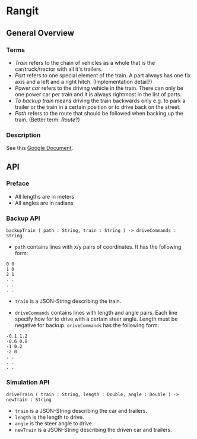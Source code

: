 Rangit
======

General Overview
----------------

### Terms

 * *Train* refers to the chain of vehicles as a whole that is the car/truck/tractor with all it's trailers.
 * *Part* refers to one special element of the train. A part always has one fix axis and a left and a right hitch. (Implementation detail?)
 * *Power car* refers to the driving vehicle in the train. There can only be one power car per train and it is always rightmost in the list of parts.
 * *To backup train* means driving the train backwards only e.g. to park a trailer or the train in a certain position or to drive back on the street.
 * *Path* refers to the route that should be followed when backing up the train. (Better term: *Route*?)

### Description

See this [Google Document](https://docs.google.com/document/d/1CzPtPmdwdxAnVIlMyI-MKNdvQRLbaiZlK0k8D2TotXQ/edit?usp=sharing).

API
---

### Preface

 * All lengths are in meters
 * All angles are in radians

### Backup API

    backupTrain ( path : String, train : String ) -> driveCommands : String

 * `path` contains lines with x/y pairs of coordinates. It has the following form:


```
0 0
1 0
2 1
. .
. .
. .
```

 * `train` is a JSON-String describing the train.

 * `driveCommands` contains lines with length and angle pairs. Each line specify how for to drive with a certain steer angle. Length must be negative for backup. `driveCommands` has the following form:

```
-0.1 1.2
-0.6 0.8
-1 0.2
-2 0
. .
. .
. .
```

### Simulation API

    driveTrain ( train : String, length : Double, angle : Double ) -> newTrain : String

 * `train` is a JSON-String describing the car and trailers.
 * `length` is the length to drive.
 * `angle` is the steer angle to drive.
 * `newTrain` is a JSON-String describing the driven car and trailers.
